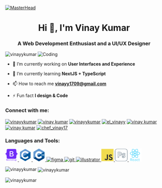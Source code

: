 [![MasterHead](https://static1.cbrimages.com/wordpress/wp-content/uploads/2023/05/musashi-training-vagabond.jpg)](https://rishavchanda.io)
<h1 align="center">Hi 👋, I'm Vinay Kumar</h1>
<h3 align="center">A Web Development Enthusiast and a UI/UX Designer</h3>
<img align="right" alt="Coding" width="400" src="https://cdn.dribble.com/users1162077//screenshots/3848914/programmer.gif">

<p align="left"> <img src="https://komarev.com/ghpvc/?username=vinayykumar&label=Profile%20views&color=0e75b6&style=flat" alt="vinayykumar" /> </p>

- 🔭 I’m currently working on **User Interfaces and Experience**

- 🌱 I’m currently learning **NextJS + TypeScript**

- 📫 How to reach me **vinayy1709@gmail.com**

- ⚡ Fun fact **I design & Code**

<h3 align="left">Connect with me:</h3>
<p align="left">
<a href="https://codepen.io/vinayykumar" target="blank"><img align="center" src="https://raw.githubusercontent.com/rahuldkjain/github-profile-readme-generator/master/src/images/icons/Social/codepen.svg" alt="vinayykumar" height="30" width="40" /></a>
<a href="https://linkedin.com/in/vinay kumar" target="blank"><img align="center" src="https://raw.githubusercontent.com/rahuldkjain/github-profile-readme-generator/master/src/images/icons/Social/linked-in-alt.svg" alt="vinay kumar" height="30" width="40" /></a>
<a href="https://codesandbox.com/vinayykumar" target="blank"><img align="center" src="https://raw.githubusercontent.com/rahuldkjain/github-profile-readme-generator/master/src/images/icons/Social/codesandbox.svg" alt="vinayykumar" height="30" width="40" /></a>
<a href="https://instagram.com/el_vinayy" target="blank"><img align="center" src="https://raw.githubusercontent.com/rahuldkjain/github-profile-readme-generator/master/src/images/icons/Social/instagram.svg" alt="el_vinayy" height="30" width="40" /></a>
<a href="https://dribbble.com/vinay kumar" target="blank"><img align="center" src="https://raw.githubusercontent.com/rahuldkjain/github-profile-readme-generator/master/src/images/icons/Social/dribbble.svg" alt="vinay kumar" height="30" width="40" /></a>
<a href="https://www.behance.net/vinay kumar" target="blank"><img align="center" src="https://raw.githubusercontent.com/rahuldkjain/github-profile-readme-generator/master/src/images/icons/Social/behance.svg" alt="vinay kumar" height="30" width="40" /></a>
<a href="https://www.codechef.com/users/kevin1709" target="blank"><img align="center" src="https://cdn.jsdelivr.net/npm/simple-icons@3.1.0/icons/codechef.svg" alt="chef_vinay17" height="30" width="40" /></a>
</p>

<h3 align="left">Languages and Tools:</h3>
<p align="left"> <a href="https://getbootstrap.com" target="_blank" rel="noreferrer"> <img src="https://raw.githubusercontent.com/devicons/devicon/master/icons/bootstrap/bootstrap-plain-wordmark.svg" alt="bootstrap" width="40" height="40"/> </a> <a href="https://www.cprogramming.com/" target="_blank" rel="noreferrer"> <img src="https://raw.githubusercontent.com/devicons/devicon/master/icons/c/c-original.svg" alt="c" width="40" height="40"/> </a> <a href="https://www.w3schools.com/cpp/" target="_blank" rel="noreferrer"> <img src="https://raw.githubusercontent.com/devicons/devicon/master/icons/cplusplus/cplusplus-original.svg" alt="cplusplus" width="40" height="40"/> </a> <a href="https://www.figma.com/" target="_blank" rel="noreferrer"> <img src="https://www.vectorlogo.zone/logos/figma/figma-icon.svg" alt="figma" width="40" height="40"/> </a> <a href="https://git-scm.com/" target="_blank" rel="noreferrer"> <img src="https://www.vectorlogo.zone/logos/git-scm/git-scm-icon.svg" alt="git" width="40" height="40"/> </a> <a href="https://www.adobe.com/in/products/illustrator.html" target="_blank" rel="noreferrer"> <img src="https://www.vectorlogo.zone/logos/adobe_illustrator/adobe_illustrator-icon.svg" alt="illustrator" width="40" height="40"/> </a> <a href="https://developer.mozilla.org/en-US/docs/Web/JavaScript" target="_blank" rel="noreferrer"> <img src="https://raw.githubusercontent.com/devicons/devicon/master/icons/javascript/javascript-original.svg" alt="javascript" width="40" height="40"/> </a> <a href="https://www.photoshop.com/en" target="_blank" rel="noreferrer"> <img src="https://raw.githubusercontent.com/devicons/devicon/master/icons/photoshop/photoshop-line.svg" alt="photoshop" width="40" height="40"/> </a> <a href="https://reactjs.org/" target="_blank" rel="noreferrer"> <img src="https://raw.githubusercontent.com/devicons/devicon/master/icons/react/react-original-wordmark.svg" alt="react" width="40" height="40"/> </a> </p>

<p><img align="left" src="https://github-readme-stats.vercel.app/api/top-langs?username=vinayykumar&show_icons=true&locale=en&layout=compact" alt="vinayykumar" /></p>

<p>&nbsp;<img align="center" src="https://github-readme-stats.vercel.app/api?username=vinayykumar&show_icons=true&locale=en" alt="vinayykumar" /></p>

<p><img align="center" src="https://github-readme-streak-stats.herokuapp.com/?user=vinayykumar&" alt="vinayykumar" /></p>
